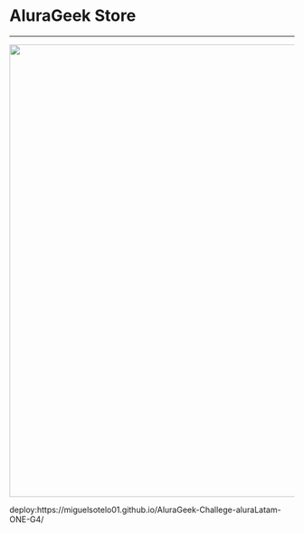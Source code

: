 # AluraGeek Store
---
<p align="center" >
     <img width="800" heigth="400" src="https://user-images.githubusercontent.com/91544872/153603780-b5e5b462-893b-471c-9b7f-7f57ad2aaff3.png">
</p>
deploy:https://miguelsotelo01.github.io/AluraGeek-Challege-aluraLatam-ONE-G4/
